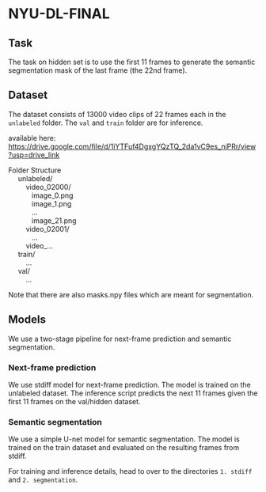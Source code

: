 # NYU-DL-FINAL

## Task

The task on hidden set is to use the first 11 frames to generate the semantic
segmentation mask of the last frame (the 22nd frame).

## Dataset

The dataset consists of 13000 video clips of 22 frames each in the `unlabeled` folder. The `val` and `train` folder are for inference.

available here: https://drive.google.com/file/d/1iYTFuf4DgxgYQzTQ_2da1vC9es_niPRr/view?usp=drive_link

Folder Structure \
  &nbsp;&nbsp;&nbsp;&nbsp; unlabeled/ \
  &nbsp;&nbsp;&nbsp;&nbsp;&nbsp;&nbsp;&nbsp;&nbsp; video_02000/ \
  &nbsp;&nbsp;&nbsp;&nbsp;&nbsp;&nbsp;&nbsp;&nbsp;&nbsp;&nbsp;&nbsp; image_0.png \
  &nbsp;&nbsp;&nbsp;&nbsp;&nbsp;&nbsp;&nbsp;&nbsp;&nbsp;&nbsp;&nbsp; image_1.png \
  &nbsp;&nbsp;&nbsp;&nbsp;&nbsp;&nbsp;&nbsp;&nbsp;&nbsp;&nbsp;&nbsp; ... \
  &nbsp;&nbsp;&nbsp;&nbsp;&nbsp;&nbsp;&nbsp;&nbsp;&nbsp;&nbsp;&nbsp; image_21.png \
  &nbsp;&nbsp;&nbsp;&nbsp;&nbsp;&nbsp;&nbsp;&nbsp; video_02001/ \
  &nbsp;&nbsp;&nbsp;&nbsp;&nbsp;&nbsp;&nbsp;&nbsp;&nbsp;&nbsp;&nbsp; ... \
  &nbsp;&nbsp;&nbsp;&nbsp;&nbsp;&nbsp;&nbsp;&nbsp; video_... \
&nbsp;&nbsp;&nbsp;&nbsp; train/ \
  &nbsp;&nbsp;&nbsp;&nbsp;&nbsp;&nbsp;&nbsp;&nbsp; ...\
&nbsp;&nbsp;&nbsp;&nbsp; val/ \
  &nbsp;&nbsp;&nbsp;&nbsp;&nbsp;&nbsp;&nbsp;&nbsp; ...

Note that there are also masks.npy files which are meant for segmentation.

## Models

We use a two-stage pipeline for next-frame prediction and semantic segmentation.

### Next-frame prediction

We use stdiff model for next-frame prediction. The model is trained on the unlabeled dataset. The inference script predicts the next 11 frames given the first 11 frames on the val/hidden dataset. 

### Semantic segmentation

We use a simple U-net model for semantic segmentation. The model is trained on the train dataset and evaluated on the resulting frames from stdiff.

For training and inference details, head to over to the directories `1. stdiff` and `2. segmentation`.